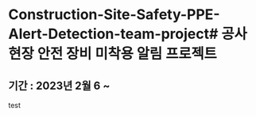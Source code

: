 # Construction-Site-Safety-PPE-Alert-Detection-team-project# 공사 현장 안전 장비 미착용 알림 프로젝트

## 기간 : 2023년 2월 6 ~ 

test
